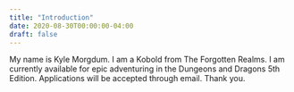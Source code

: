 ```yaml
---
title: "Introduction"
date: 2020-08-30T00:00:00-04:00
draft: false
---
```

My name is Kyle Morgdum. I am a Kobold from The Forgotten Realms. I am currently available for epic adventuring in the Dungeons and Dragons 5th Edition. Applications will be accepted through email. Thank you.
